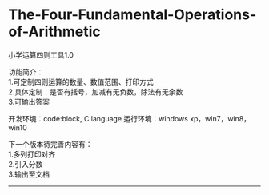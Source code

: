 # The-Four-Fundamental-Operations-of-Arithmetic
小学运算四则工具1.0

功能简介：  
  1.可定制四则运算的数量、数值范围、打印方式  
  2.具体定制：是否有括号，加减有无负数，除法有无余数  
  3.可输出答案  
  
开发环境：code:block, C language
运行环境：windows xp，win7，win8，win10
  
下一个版本待完善内容有：  
  1.多列打印对齐  
  2.引入分数  
  3.输出至文档  

-------------------------------------------------
